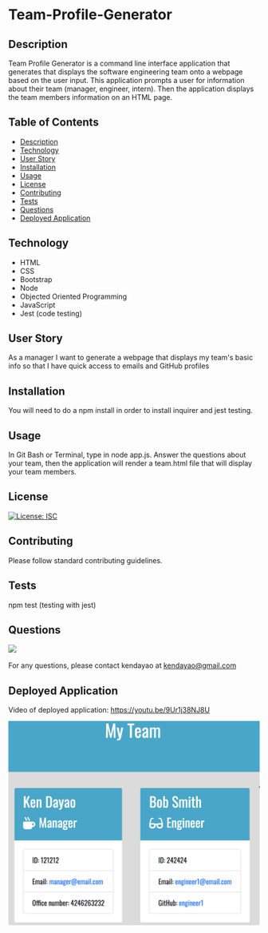 # Team-Profile-Generator


## Description

Team Profile Generator is a command line interface application that generates that displays the software engineering team onto a webpage based on the user input.  This application prompts a user for information about their team (manager, engineer, intern). Then the application displays the team members information on an HTML page.


## Table of Contents

* [Description](#description)
* [Technology](#technology)
* [User Story](#user-story)
* [Installation](#installation)
* [Usage](#usage)
* [License](#license)
* [Contributing](#contributing)
* [Tests](#tests)
* [Questions](#questions)
* [Deployed Application](#deployed-application)

## Technology

- HTML
- CSS 
- Bootstrap
- Node
- Objected Oriented Programming
- JavaScript
- Jest (code testing)


## User Story


As a manager
I want to generate a webpage that displays my team's basic info
so that I have quick access to emails and GitHub profiles


## Installation


You will need to do a npm install in order to install inquirer and jest testing.


## Usage


In Git Bash or Terminal, type in node app.js. Answer the questions about your team, then the application will render a team.html file that will display your team members.


## License


[![License: ISC](https://img.shields.io/badge/License-ISC-blue.svg)](https://opensource.org/licenses/ISC)


## Contributing


Please follow standard contributing guidelines.


## Tests


npm test (testing with jest)


## Questions

![](https://avatars3.githubusercontent.com/u/62568395?v=4)

For any questions, please contact kendayao at kendayao@gmail.com

## Deployed Application 

Video of deployed application: https://youtu.be/9Ur1j38NJ8U




![](images/appimage.png)



